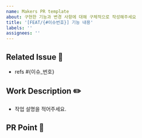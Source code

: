 ```yaml
---
name: Makers PR template
about: 구현한 기능과 변경 사항에 대해 구체적으로 작성해주세요
title: '[FEAT/{#이슈번호}] 기능 내용'
labels: ''
assignees: ''
---
```


<!--
- 리뷰어 추가했나요?
- 허가자 추가했나요?
- 라벨 추가했나요?
-->

## Related Issue 🚀
- refs #{이슈_번호}

## Work Description ✏️
- 작업 설명을 적어주세요.

## PR Point 📸
<!-- 피드백을 받고 싶은 부분을 적어주세요. -->
